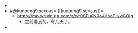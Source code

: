 - 
- #@kunpeng9.serious= [[kunpeng9.serious]]=
    - https://mp.weixin.qq.com/s/wr0SEuSN9oJVnoP-xwSOIg 
        - 之前看到的，有几天了。
- 
